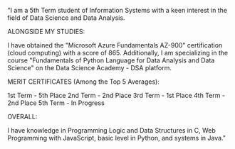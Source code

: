 "I am a 5th Term student of Information Systems with a keen interest in the field of Data Science and Data Analysis.

ALONGSIDE MY STUDIES:

I have obtained the "Microsoft Azure Fundamentals AZ-900" certification (cloud computing) with a score of 865. Additionally, I am specializing in the course "Fundamentals of Python Language for Data Analysis and Data Science" on the Data Science Academy - DSA platform.

MERIT CERTIFICATES (Among the Top 5 Averages):

1st Term - 5th Place
2nd Term - 2nd Place
3rd Term - 1st Place
4th Term - 2nd Place
5th Term - In Progress

OVERALL:

I have knowledge in Programming Logic and Data Structures in C, Web Programming with JavaScript, basic level in Python, and systems in Java."
